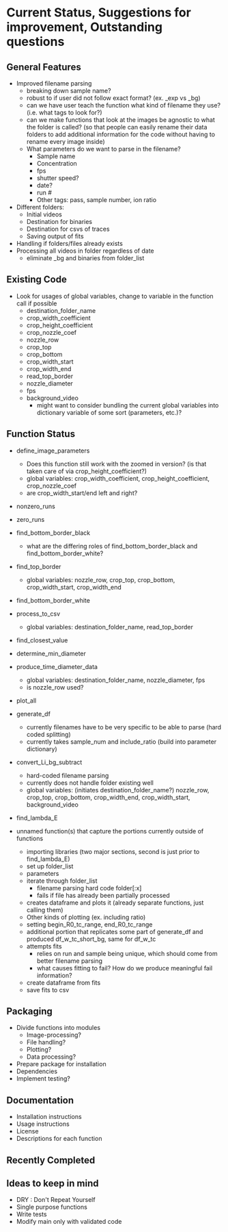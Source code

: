 # Current Status, Suggestions for improvement, Outstanding questions

## General Features
* Improved filename parsing
  * breaking down sample name?
  * robust to if user did not follow exact format? (ex. _exp vs _bg)
  * can we have user teach the function what kind of filename they use? (i.e. what tags to look for?)
  * can we make functions that look at the images be agnostic to what the folder is called? (so that people can easily rename their data folders to add additional information for the code without having to rename every image inside)
  * What parameters do we want to parse in the filename?
    * Sample name
    * Concentration
    * fps
    * shutter speed?
    * date?
    * run #
    * Other tags: pass, sample number, ion ratio
* Different folders:
  * Initial videos
  * Destination for binaries
  * Destination for csvs of traces
  * Saving output of fits
* Handling if folders/files already exists
* Processing all videos in folder regardless of date
  * eliminate _bg and binaries from folder_list

## Existing Code
* Look for usages of global variables, change to variable in the function call if possible
  * destination_folder_name
  * crop_width_coefficient
  * crop_height_coefficient
  * crop_nozzle_coef
  * nozzle_row
  * crop_top
  * crop_bottom
  * crop_width_start
  * crop_width_end
  * read_top_border
  * nozzle_diameter
  * fps
  * background_video
    * might want to consider bundling the current global variables into dictionary variable of some sort (parameters, etc.)?


## Function Status
* define_image_parameters
  * Does this function still work with the zoomed in version? (is that taken care of via crop_height_coefficient?)
  * global variables: crop_width_coefficient, crop_height_coefficient, crop_nozzle_coef
  * are crop_width_start/end left and right?
* nonzero_runs
* zero_runs
* find_bottom_border_black
  * what are the differing roles of find_bottom_border_black and find_bottom_border_white?
* find_top_border
  * global variables: nozzle_row, crop_top, crop_bottom, crop_width_start, crop_width_end
* find_bottom_border_white
* process_to_csv
  * global variables: destination_folder_name, read_top_border
* find_closest_value
* determine_min_diameter
* produce_time_diameter_data
  * global variables: destination_folder_name, nozzle_diameter, fps
  * is nozzle_row used?
* plot_all
* generate_df
  * currently filenames have to be very specific to be able to parse (hard coded splitting)
  * currently takes sample_num and include_ratio (build into parameter dictionary)
* convert_Li_bg_subtract
  * hard-coded filename parsing
  * currently does not handle folder existing well
  * global variables: (initiates destination_folder_name?) nozzle_row, crop_top, crop_bottom, crop_width_end, crop_width_start, background_video
* find_lambda_E

* unnamed function(s) that capture the portions currently outside of functions
  * importing libraries (two major sections, second is just prior to find_lambda_E)
  * set up folder_list
  * parameters
  * iterate through folder_list
    * filename parsing hard code folder[:x]
    * fails if file has already been partially processed
  * creates dataframe and plots it (already separate functions, just calling them)
  * Other kinds of plotting (ex. including ratio)
  * setting begin_R0_tc_range, end_R0_tc_range
  * additional portion that replicates some part of generate_df and produced df_w_tc_short_bg, same for df_w_tc
  * attempts fits
    * relies on run and sample being unique, which should come from better filename parsing
    * what causes fitting to fail? How do we produce meaningful fail information?
  * create dataframe from fits
  * save fits to csv

## Packaging
* Divide functions into modules
  * Image-processing?
  * File handling?
  * Plotting?
  * Data processing?
* Prepare package for installation
* Dependencies
* Implement testing?

## Documentation
* Installation instructions
* Usage instructions
* License
* Descriptions for each function

## Recently Completed

## Ideas to keep in mind
* DRY : Don't Repeat Yourself
* Single purpose functions
* Write tests
* Modify main only with validated code
